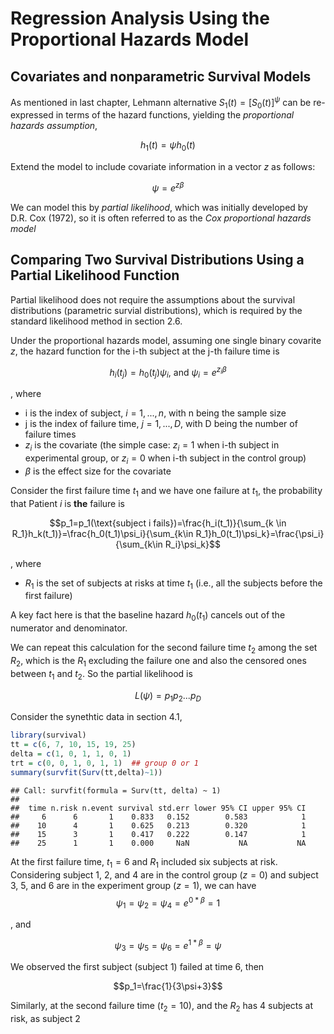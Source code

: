 # Regression Analysis Using the Proportional Hazards Model

## Covariates and nonparametric Survival Models

As mentioned in last chapter, Lehmann alternative $S_1(t)=[S_0(t)]^{\psi}$ can be re-expressed in terms of the hazard functions, yielding the *proportional hazards assumption*,

$$h_1(t)=\psi h_0(t)$$

Extend the model to include covariate information in a vector $z$ as follows:

$$\psi = e^{z\beta}$$

We can model this by *partial likelihood*, which was initially developed by D.R. Cox (1972), so it is often referred to as the *Cox proportional hazards model*

## Comparing Two Survival Distributions Using a Partial Likelihood Function

Partial likelihood does not require the assumptions about the survival distributions (parametric survial distributions), which is required by the standard likelihood method in section 2.6.

Under the proportional hazards model, assuming one single binary covarite $z$, the hazard function for the i-th subject at the j-th failure time is

$$h_i(t_j)=h_0(t_j)\psi_i\text{, and }\psi_i=e^{z_i\beta}$$

, where

- i is the index of subject, $i=1,...,n$, with n being the sample size
- j is the index of failure time, $j=1,...,D$, with D being the number of failure times
- $z_i$ is the covariate (the simple case: $z_i=1$ when i-th subject in experimental group, or $z_i=0$ when i-th subject in the control group)
- $\beta$ is the effect size for the covariate

Consider the first failure time $t_1$ and we have one failure at $t_1$, the probability that Patient $i$ is **the** failure is

$$p_1=p_1(\text{subject i fails})=\frac{h_i(t_1)}{\sum_{k \in R_1}h_k(t_1)}=\frac{h_0(t_1)\psi_i}{\sum_{k\in R_1}h_0(t_1)\psi_k}=\frac{\psi_i}{\sum_{k\in R_i}\psi_k}$$

, where

- $R_1$ is the set of subjects at risks at time $t_1$ (i.e., all the subjects before the first failure)

A key fact here is that the baseline hazard $h_0(t_1)$ cancels out of the numerator and denominator.

We can repeat this calculation for the second failure time $t_2$ among the set $R_2$, which is the $R_1$ excluding the failure one and also the censored ones between $t_1$ and $t_2$. So the partial likelihood is

$$L(\psi)=p_1p_2...p_D$$

Consider the synethtic data in section 4.1,


``` r
library(survival)
tt = c(6, 7, 10, 15, 19, 25)
delta = c(1, 0, 1, 1, 0, 1)
trt = c(0, 0, 1, 0, 1, 1)  ## group 0 or 1
summary(survfit(Surv(tt,delta)~1))
```

```
## Call: survfit(formula = Surv(tt, delta) ~ 1)
## 
##  time n.risk n.event survival std.err lower 95% CI upper 95% CI
##     6      6       1    0.833   0.152        0.583            1
##    10      4       1    0.625   0.213        0.320            1
##    15      3       1    0.417   0.222        0.147            1
##    25      1       1    0.000     NaN           NA           NA
```

At the first failure time, $t_1=6$ and $R_1$ included six subjects at risk. Considering subject 1, 2, and 4 are in the control group ($z=0$) and subject 3, 5, and 6 are in the experiment group ($z=1$), we can have 
$$\psi_1=\psi_2=\psi_4=e^{0*\beta}=1$$

, and 

$$\psi_3=\psi_5=\psi_6=e^{1*\beta}=\psi$$

We observed the first subject (subject 1) failed at time 6, then

$$p_1=\frac{1}{3\psi+3}$$

Similarly, at the second failure time ($t_2=10$), and the $R_2$ has 4 subjects at risk, as subject 2
